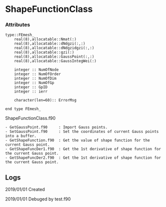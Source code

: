 # ShapeFunctionClass 

### Attributes


    type::FEmesh_
        real(8),allocatable::Nmat(:)
        real(8),allocatable::dNdgzi(:,:)
        real(8),allocatable::dNdgzidgzi(:,:)
        real(8),allocatable::gzi(:)
        real(8),allocatable::GaussPoint(:,:)
        real(8),allocatable::GaussIntegWei(:)

        integer :: NumOfNode
        integer :: NumOfOrder
        integer :: NumOfDim
        integer :: NumOfGp
        integer :: GpID
        integer :: ierr
        
        character(len=60):: ErrorMsg

    end type FEmesh_



ShapeFunctionClass.f90

    - GetGaussPoint.f90     : Import Gauss points.
    - SetGaussPoint.f90     : Set the coordinates of current Gauss points into a buffer. 
    - GetShapeFunction.f90  : Get the value of shape function for the current Gauss point.
    - GetShapeFuncDer1.f90  : Get the 1st derivative of shape function for the current Gauss point.
    - GetShapeFuncDer2.f90  : Get the 1st derivative of shape function for the current Gauss point.




## Logs
2019/01/01  Created

2019/01/01  Debuged by test.f90

